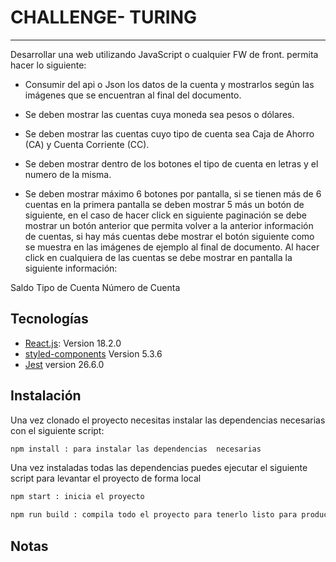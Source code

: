# CHALLENGE- TURING
***
  Desarrollar una web utilizando JavaScript o cualquier FW de front. permita hacer lo siguiente:

* Consumir del api o Json los datos de la cuenta y mostrarlos según las imágenes que se encuentran al final del documento.

* Se deben mostrar las cuentas cuya moneda sea pesos o dólares.

* Se deben mostrar las cuentas cuyo tipo de cuenta sea Caja de Ahorro (CA) y Cuenta Corriente (CC).

* Se deben mostrar dentro de los botones el tipo de cuenta en letras y el numero de la misma.

* Se deben mostrar máximo 6 botones por pantalla, si se tienen más de 6 cuentas en la primera pantalla se deben mostrar 5 más un botón de siguiente, en el caso de hacer click en siguiente paginación se debe mostrar un botón anterior que permita volver a la anterior información de cuentas, si hay más cuentas debe mostrar el botón siguiente como se muestra en las imágenes de ejemplo al final de documento.
Al hacer click en cualquiera de las cuentas se debe mostrar en pantalla la siguiente información:

Saldo
Tipo de Cuenta
Número de Cuenta

  ## Tecnologías
  * [React.js](https://es.reactjs.org/): Version 18.2.0
  * [styled-components](https://styled-components.com/) Version 5.3.6
  * [Jest](https://jestjs.io/) version 26.6.0


  ## Instalación

   Una vez clonado el proyecto necesitas instalar las dependencias necesarias con el siguiente script: 
   ```bash
npm install : para instalar las dependencias  necesarias
```

Una vez instaladas todas las dependencias  puedes ejecutar el siguiente script para levantar el proyecto de forma local 

 ```bash
npm start : inicia el proyecto
```


 ```bash
npm run build : compila todo el proyecto para tenerlo listo para producción
```
## Notas
